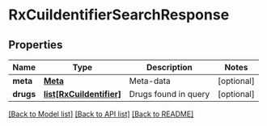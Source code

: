 # RxCuiIdentifierSearchResponse

## Properties
Name | Type | Description | Notes
------------ | ------------- | ------------- | -------------
**meta** | [**Meta**](Meta.md) | Meta-data | [optional] 
**drugs** | [**list[RxCuiIdentifier]**](RxCuiIdentifier.md) | Drugs found in query | [optional] 

[[Back to Model list]](../README.md#documentation-for-models) [[Back to API list]](../README.md#documentation-for-api-endpoints) [[Back to README]](../README.md)


